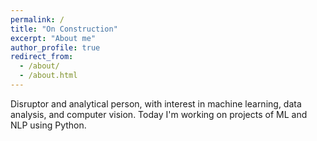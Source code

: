 ```yaml
---
permalink: /
title: "On Construction"
excerpt: "About me"
author_profile: true
redirect_from: 
  - /about/
  - /about.html
---
```


Disruptor and analytical person, with interest in machine learning, data analysis, and computer vision. Today I'm working on projects of ML and NLP using Python.





